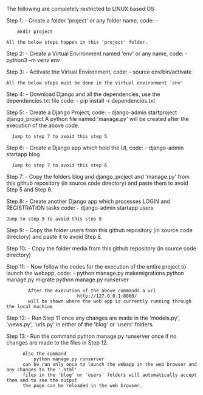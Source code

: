 The following are completely restricted to LINUX based OS

Step 1: - Create a folder 'project' or any folder name,
  code: - 
  ```
      mkdir project
  ```
    All the below steps happen in this 'project' folder.

Step 2: - Create a Virtual Environment named 'env' or any name,
  code: - python3 -m venv env

Step 3: - Activate the Virtual Environment,
  code: - source env/bin/activate
  
    All the below steps must be done in the virtual environment 'env'
  
Step 4: - Download Django and all the dependencies, use the dependencies.txt file
  code: - pip install -r dependencies.txt

Step 5: - Create a Django Project,
  code: - django-admin startproject django_project
      A python file named 'manage.py' will be created after the execution of the above code.
      
      Jump to step 7 to avoid this step 5

Step 6: - Create a Django app which hold the UI,
  code: - django-admin startapp blog
      
      Jump to step 7 to avoid this step 6

Step 7: - Copy the folders blog and django_project and 'manage.py' from this github repository (in source code directory) 
          and paste them to avoid Step 5 and Step 6.

Step 8: - Create another Django app which processes LOGIN and REGISTRATION tasks
  code: - django-admin startapp users
    
    Jump to step 9 to avoid this step 8

Step 9: - Copy the folder users from this github repository (in source code directory) and paste it to avoid Step 8.

Step 10: - Copy the folder media from this github repository (in source code directory)

Step 11: - Now follow the codes for the execution of the entire project to launch the webapp,
  code: - 
          python manage.py makemigrations
          python manage.py migrate
          python manage.py runserver
            
            After the execution of the above commands a url 
                              http://127.0.0.1:8000/ 
            will be shown where the web app is currently running through the local machine

Step 12: - Run Step 11 once any changes are made in the 'models.py', 'views.py', 'urls.py' in either of the 'blog' or 'users' folders.

Step 13:- Run the command
              python manage.py runserver
          once if no changes are made to the files in Step 12.
          
          Also the command
              python manage.py runserver
          can be run only once to launch the webapp in the web browser and any changes to the '.html' 
          files in the 'blog' or 'users' folders will automatically accept them and to see the output 
          the page can be reloaded in the web browser.

